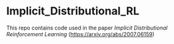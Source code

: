 # Implicit_Distributional_RL
This repo contains code used in the paper *Implicit Distributional Reinforcement Learning* (https://arxiv.org/abs/2007.06159)
